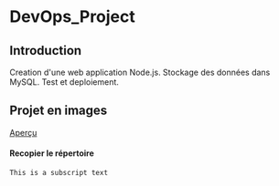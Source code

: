 # DevOps_Project
## Introduction
Creation d'une web application Node.js. Stockage des données dans MySQL. Test et deploiement.
## Projet en images
[Aperçu](ANNEX/ANNEXE.md)

#### Recopier le répertoire
	This is a subscript text
